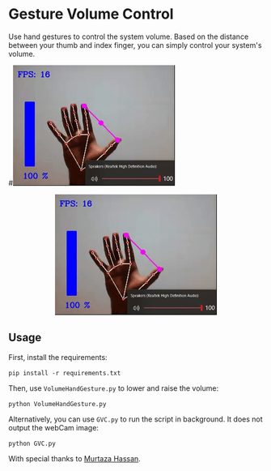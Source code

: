 # Gesture Volume Control
Use hand gestures to control the system volume. Based on the distance between your thumb and index finger, you can simply control your system's volume.

#![alt text](https://github.com/Hormozzan/GestureVolumeControl/blob/main/gesture.gif)
<p align="center">
  <img src="https://github.com/Hormozzan/GestureVolumeControl/blob/main/gesture.gif" alt="animated" />
</p>

## Usage
First, install the requirements:
```
pip install -r requirements.txt
```
Then, use `VolumeHandGesture.py` to lower and raise the volume:
```
python VolumeHandGesture.py
```
Alternatively, you can use `GVC.py` to run the script in background. It does not output the webCam image:
```
python GVC.py
``` 
With special thanks to [Murtaza Hassan](https://github.com/murtazahassan).

